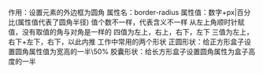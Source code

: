 作用：设置元素的外边框为圆角
属性名：border-radius
属性值：数字+px|百分比(属性值代表了圆角半径)
值个数不一样，代表含义不一样
从左上角顺时针赋值，没有取值的角与对角是一样的
四值为左上，右上，右下，左下
三值为左上，右下+左下，右下，以此内推
工作中常用的两个形状
正圆形状：给正方形盒子设置圆角属性值为宽高的一半\50%
胶囊形状：给长方形盒子设置圆角属性为盒子高度的一半